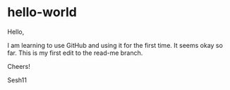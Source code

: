 # hello-world
Hello,

I am learning to use GitHub and using it for the first time. It seems okay so far. 
This is my first edit to the read-me branch.

Cheers!

Sesh11
